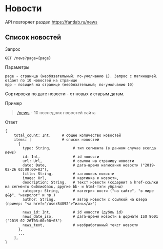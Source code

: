 # Новости

API повторяет раздел https://fantlab.ru/news

## Список новостей
Запрос
```
GET /news?page={page}
```
Параметры
```
page - страница (необязательный; по-умолчанию 1). Запрос с пагинацией, отдает по 10 новостей на странице
mpp - позиций на странице (необязательный; по-умолчанию 10)
```
Сортировка по дате новости - от новых к старым датам.


Пример
> [/news](https://api.fantlab.ru/news) - 10 последних новостей сайта

Ответ
```
{
    total_count: Int,     # общее количество новостей
    items: [              # список новостей
      {
        type: String,          # тип сегмента (в данном случае всегда news)
        id: Int,               # id новости
        url: Url,              # ссылка на страницу новости
        date: Date,            # дата-время написания новости ("2019-02-26 03:00:00+03"),
        title: String,         # заголовок новости
        image: Url,            # картинка к новости,
        description: String,   # текст новости (содержит a href-ссылки на сегменты библиобазы, другие bb- и html-тэги убраны)
        category: String,      # категрия ности ("на сайте", "в мире ф&ф", "некролог" и пр.)
        author: String,        # автор новости с ссылкой на юзера (пример: "<a href="/user84892">Тиань</a>")

        news_id: Int,          # id новости (дубль id)
        news_date_iso,         # дата-время новости в формате ISO 8601 ("2019-02-26T03:00:00+03")
        news_text,             # необработанный текст новости
      },
      ...
    ],
}
```

